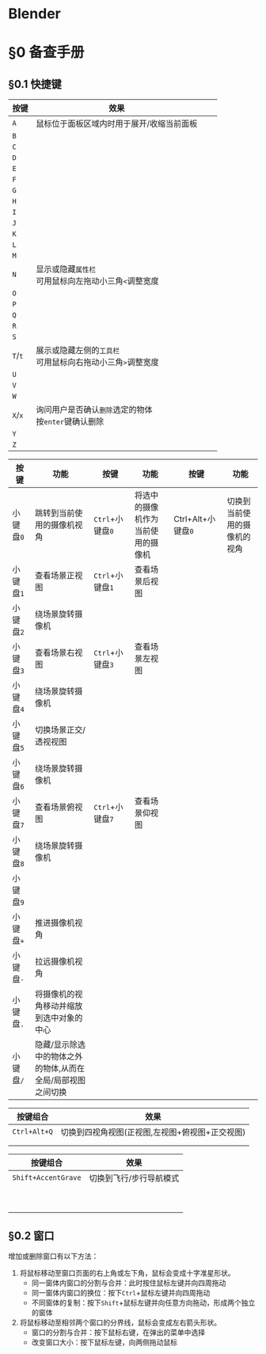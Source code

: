 # Blender

# §0 备查手册

## §0.1 快捷键

| 按键    | 效果                                                         |      |      |
| ------- | ------------------------------------------------------------ | ---- | ---- |
| `A`     | 鼠标位于面板区域内时用于展开/收缩当前面板                    |      |      |
| `B`     |                                                              |      |      |
| `C`     |                                                              |      |      |
| `D`     |                                                              |      |      |
| `E`     |                                                              |      |      |
| `F`     |                                                              |      |      |
| `G`     |                                                              |      |      |
| `H`     |                                                              |      |      |
| `I`     |                                                              |      |      |
| `J`     |                                                              |      |      |
| `K`     |                                                              |      |      |
| `L`     |                                                              |      |      |
| `M`     |                                                              |      |      |
| `N`     | 显示或隐藏`属性栏`<br />可用鼠标向左拖动小三角`<`调整宽度    |      |      |
| `O`     |                                                              |      |      |
| `P`     |                                                              |      |      |
| `Q`     |                                                              |      |      |
| `R`     |                                                              |      |      |
| `S`     |                                                              |      |      |
| `T`/`t` | 展示或隐藏左侧的`工具栏`<br />可用鼠标向右拖动小三角`>`调整宽度 |      |      |
| `U`     |                                                              |      |      |
| `V`     |                                                              |      |      |
| `W`     |                                                              |      |      |
| `X`/`x` | 询问用户是否确认`删除`选定的物体<br />按`enter`键确认删除    |      |      |
| `Y`     |                                                              |      |      |
| `Z`     |                                                              |      |      |

| 按键     | 功能                              | 按键            | 功能                | 按键              | 功能             |
| ------ | ------------------------------- | ------------- | ----------------- | --------------- | -------------- |
| 小键盘`0` | 跳转到当前使用的摄像机视角                   | `Ctrl`+小键盘`0` | 将选中的摄像机作为当前使用的摄像机 | Ctrl+Alt+小键盘`0` | 切换到当前使用的摄像机的视角 |
| 小键盘`1` | 查看场景正视图                         | `Ctrl`+小键盘`1` | 查看场景后视图           |                 |                |
| 小键盘`2` | 绕场景旋转摄像机                        |               |                   |                 |                |
| 小键盘`3` | 查看场景右视图                         | `Ctrl`+小键盘`3` | 查看场景左视图           |                 |                |
| 小键盘`4` | 绕场景旋转摄像机                        |               |                   |                 |                |
| 小键盘`5` | 切换场景正交/透视视图                     |               |                   |                 |                |
| 小键盘`6` | 绕场景旋转摄像机                        |               |                   |                 |                |
| 小键盘`7` | 查看场景俯视图                         | `Ctrl`+小键盘`7` | 查看场景仰视图           |                 |                |
| 小键盘`8` | 绕场景旋转摄像机                        |               |                   |                 |                |
| 小键盘`9` |                                 |               |                   |                 |                |
| 小键盘`+` | 推进摄像机视角                         |               |                   |                 |                |
| 小键盘`-` | 拉远摄像机视角                         |               |                   |                 |                |
| 小键盘`.` | 将摄像机的视角移动并缩放到选中对象的中心            |               |                   |                 |                |
| 小键盘`/` | 隐藏/显示除选中的物体之外的物体,从而在全局/局部视图之间切换 |               |                   |                 |                |



| 按键组合     | 效果                                            |
| ------------ | ----------------------------------------------- |
| `Ctrl+Alt+Q` | 切换到四视角视图(正视图,左视图+俯视图+正交视图) |
|              |                                                 |
|              |                                                 |

| 按键组合            | 效果                    |
| ------------------- | ----------------------- |
| `Shift+AccentGrave` | 切换到飞行/步行导航模式 |
|                     |                         |
|                     |                         |
|                     |                         |
|                     |                         |
|                     |                         |
|                     |                         |
|                     |                         |
|                     |                         |
|                     |                         |

## §0.2 窗口

增加或删除窗口有以下方法：

1. 将鼠标移动至窗口页面的右上角或左下角，鼠标会变成十字准星形状。
   - 同一窗体内窗口的分割与合并：此时按住鼠标左键并向四周拖动
   - 同一窗体内窗口的换位：按下`Ctrl`+鼠标左键并向四周拖动
   - 不同窗体的复制：按下`Shift`+鼠标左键并向任意方向拖动，形成两个独立的窗体
2. 将鼠标移动至相邻两个窗口的分界线，鼠标会变成左右箭头形状。
   - 窗口的分割与合并：按下鼠标右键，在弹出的菜单中选择
   - 改变窗口大小：按下鼠标左键，向两侧拖动鼠标

